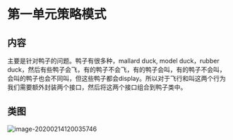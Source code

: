 # 第一单元策略模式

## 内容

主要是针对鸭子的问题。鸭子有很多种，mallard duck, model duck，rubber duck，然后有些鸭子会飞，有的鸭子不会飞，有的鸭子会叫，有的鸭子不会叫，会叫的鸭子也会不同叫，但这些鸭子都会display。所以对于飞行和叫这两个行为我们需要额外封装两个接口，然后将这两个接口组合到鸭子类中。

## 类图

![image-20200214120035746](C:\Users\haimiao\AppData\Roaming\Typora\typora-user-images\image-20200214120035746.png)